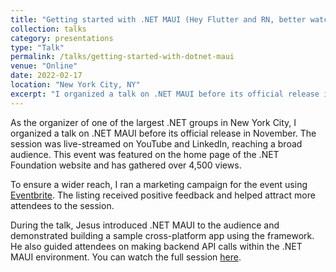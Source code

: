 ```yaml
---
title: "Getting started with .NET MAUI (Hey Flutter and RN, better watch out)"
collection: talks
category: presentations
type: "Talk"
permalink: /talks/getting-started-with-dotnet-maui
venue: "Online"
date: 2022-02-17
location: "New York City, NY"
excerpt: "I organized a talk on .NET MAUI before its official release in November 2022. The session was live-streamed on YouTube and LinkedIn, allowing a broader audience to join in real-time. The event was also featured on the home page of the .NET Foundation website and has since gathered over 4,500 views."
---
```


As the organizer of one of the largest .NET groups in New York City, I organized a talk on .NET MAUI before its official release in November. The session was live-streamed on YouTube and LinkedIn, reaching a broad audience. This event was featured on the home page of the .NET Foundation website and has gathered over 4,500 views.

To ensure a wider reach, I ran a marketing campaign for the event using [Eventbrite](https://www.eventbrite.com/e/virtual-getting-started-with-net-maui-tickets-264925518357). The listing received positive feedback and helped attract more attendees to the session.

During the talk, Jesus introduced .NET MAUI to the audience and demonstrated building a sample cross-platform app using the framework. He also guided attendees on making backend API calls within the .NET MAUI environment. You can watch the full session [here](https://www.youtube.com/live/Gowr_23aIkw).
